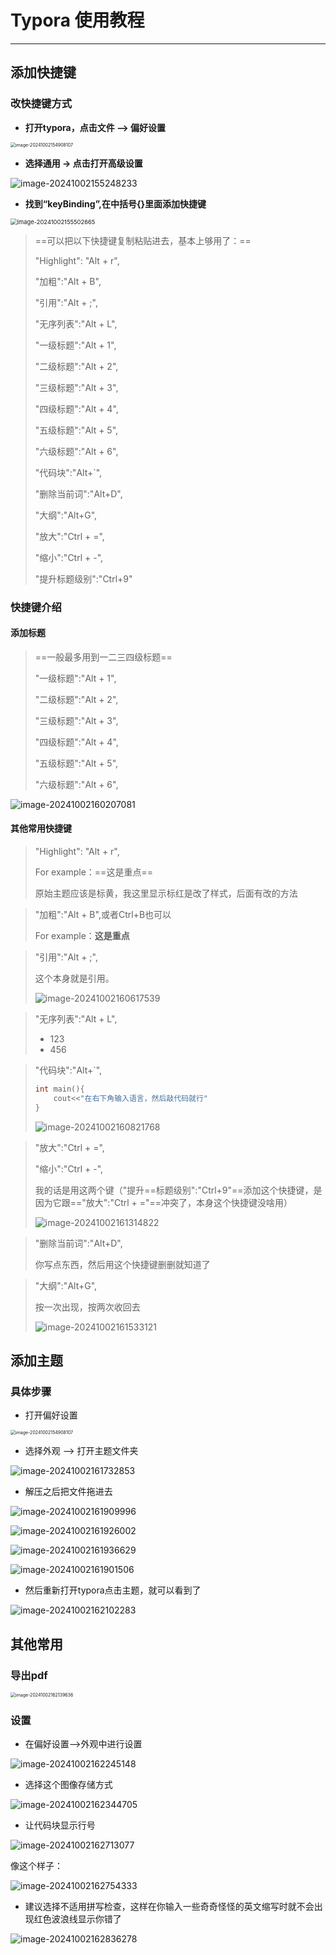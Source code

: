 # Typora 使用教程
<hr/>

## 添加快捷键

### 改快捷键方式

- **打开typora，点击文件 --> 偏好设置**

<img src="D:\桌面\Typora\typora使用介绍\typora使用介绍.assets\image-20241002154908107.png" alt="image-20241002154908107" style="zoom: 50%;" />

- **选择通用 -> 点击打开高级设置**

![image-20241002155248233](D:\桌面\Typora\typora使用介绍\typora使用介绍.assets\image-20241002155248233.png)

- **找到“keyBinding”,在中括号{}里面添加快捷键**

<img src="D:\桌面\Typora\typora使用介绍\typora使用介绍.assets\image-20241002155502665.png" alt="image-20241002155502665" style="zoom: 67%;" />

> ==可以把以下快捷键复制粘贴进去，基本上够用了：==
>
> "Highlight": "Alt + r",
>
> "加粗":"Alt + B",
>
> "引用":"Alt + ;",
>
> "无序列表":"Alt + L",
>
> "一级标题":"Alt + 1",
>
> "二级标题":"Alt + 2",
>
> "三级标题":"Alt + 3",
>
> "四级标题":"Alt + 4",
>
> "五级标题":"Alt + 5",
>
> "六级标题":"Alt + 6",
>
> "代码块":"Alt+`",
>
> "删除当前词":"Alt+D",
>
> "大纲":"Alt+G",
>
> "放大":"Ctrl + =",
>
> "缩小":"Ctrl + -",
>
> "提升标题级别":"Ctrl+9"

### 快捷键介绍

#### 添加标题

> ==一般最多用到一二三四级标题==
>
> "一级标题":"Alt + 1",
>
> "二级标题":"Alt + 2",
>
> "三级标题":"Alt + 3",
>
> "四级标题":"Alt + 4",
>
> "五级标题":"Alt + 5",
>
> "六级标题":"Alt + 6",

![image-20241002160207081](D:\桌面\Typora\typora使用介绍\typora使用介绍.assets\image-20241002160207081.png)

#### 其他常用快捷键

> "Highlight": "Alt + r",
>
> For example：==这是重点==
>
> 原始主题应该是标黄，我这里显示标红是改了样式，后面有改的方法

> "加粗":"Alt + B",或者Ctrl+B也可以
>
> For example：**这是重点**

> "引用":"Alt + ;",
>
> 这个本身就是引用。
>
> ![image-20241002160617539](D:\桌面\Typora\typora使用介绍\typora使用介绍.assets\image-20241002160617539.png)

> "无序列表":"Alt + L",
>
> - 123
> - 456

> "代码块":"Alt+`",
>
> ```cpp
> int main(){
>     cout<<"在右下角输入语言，然后敲代码就行"
> }
> ```
>
> ![image-20241002160821768](D:\桌面\Typora\typora使用介绍\typora使用介绍.assets\image-20241002160821768.png)

> "放大":"Ctrl + =",
>
> "缩小":"Ctrl + -",
>
> 我的话是用这两个键（"提升==标题级别":"Ctrl+9"==添加这个快捷键，是因为它跟=="放大":"Ctrl + ="==冲突了，本身这个快捷键没啥用）
>
> ![image-20241002161314822](D:\桌面\Typora\typora使用介绍\typora使用介绍.assets\image-20241002161314822.png)

> "删除当前词":"Alt+D",
>
> 你写点东西，然后用这个快捷键删删就知道了

> "大纲":"Alt+G",
>
> 按一次出现，按两次收回去
>
> ![image-20241002161533121](D:\桌面\Typora\typora使用介绍\typora使用介绍.assets\image-20241002161533121.png)

## 添加主题

### 具体步骤

- 打开偏好设置

<img src="D:\桌面\Typora\typora使用介绍\typora使用介绍.assets\image-20241002154908107.png" alt="image-20241002154908107" style="zoom: 50%;" />

- 选择外观 --> 打开主题文件夹

![image-20241002161732853](D:\桌面\Typora\typora使用介绍\typora使用介绍.assets\image-20241002161732853.png)

- 解压之后把文件拖进去

![image-20241002161909996](D:\桌面\Typora\typora使用介绍\typora使用介绍.assets\image-20241002161909996.png)

![image-20241002161926002](D:\桌面\Typora\typora使用介绍\typora使用介绍.assets\image-20241002161926002.png)

![image-20241002161936629](D:\桌面\Typora\typora使用介绍\typora使用介绍.assets\image-20241002161936629.png)

![image-20241002161901506](D:\桌面\Typora\typora使用介绍\typora使用介绍.assets\image-20241002161901506.png)

- 然后重新打开typora点击主题，就可以看到了

![image-20241002162102283](D:\桌面\Typora\typora使用介绍\typora使用介绍.assets\image-20241002162102283.png)

## 其他常用

### 导出pdf

<img src="D:\桌面\Typora\typora使用介绍\typora使用介绍.assets\image-20241002162139636.png" alt="image-20241002162139636" style="zoom:50%;" />

### 设置

- 在偏好设置-->外观中进行设置

![image-20241002162245148](D:\桌面\Typora\typora使用介绍\typora使用介绍.assets\image-20241002162245148.png)

- 选择这个图像存储方式

![image-20241002162344705](D:\桌面\Typora\typora使用介绍\typora使用介绍.assets\image-20241002162344705.png)

- 让代码块显示行号

![image-20241002162713077](D:\桌面\Typora\typora使用介绍\typora使用介绍.assets\image-20241002162713077.png)

像这个样子：

![image-20241002162754333](D:\桌面\Typora\typora使用介绍\typora使用介绍.assets\image-20241002162754333.png)

- 建议选择不适用拼写检查，这样在你输入一些奇奇怪怪的英文缩写时就不会出现红色波浪线显示你错了

![image-20241002162836278](D:\桌面\Typora\typora使用介绍\typora使用介绍.assets\image-20241002162836278.png)



